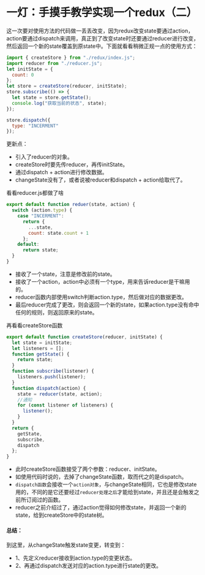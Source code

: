 # 一灯：手摸手教学实现一个redux（二）
这一次要对使用方法的代码做一丢丢改变，因为redux改变state要通过action，action要通过dispatch来调用，真正到了改变state时还要通过reducer进行改变，然后返回一个新的state覆盖到原state中。下面就看看稍微正规一点的使用方式：

```javascript
import { createStore } from "./redux/index.js";
import reducer from "./reducer.js";
let initState = {
  count: 0
};
let store = createStore(reducer, initState);
store.subscribe(() => {
  let state = store.getState();
  console.log("获取当前的状态", state);
});

store.dispatch({
  type: "INCERMENT"
});
```

更新点：
- 引入了reducer的对象。
- createStore时要先传reducer，再传initState。
- 通过dispatch + action进行修改数据。
- changeState没有了，或者说被reducer和dispatch + action给取代了。

看看reducer.js都做了啥
```javascript
export default function reduer(state, action) {
  switch (action.type) {
    case "INCERMENT":
      return {
        ...state,
        count: state.count + 1
      };
    default:
      return state;
  }
}
```

- 接收了一个state，注意是修改前的state。
- 接收了一个action，action中必须有一个type，用来告诉reducer是干嘛用的。
- reducer函数内部使用switch判断action.type，然后做对应的数据更改。
- 最后reducer完成了更改，则会返回一个新的state，如果action.type没有命中任何的规则，则返回原来的state。

再看看createStore函数
```javascript
export default function createStore(reducer, initState) {
  let state = initState;
  let listeners = [];
  function getState() {
    return state;
  }
  function subscribe(listener) {
    listeners.push(listener);
  }
  function dispatch(action) {
    state = reducer(state, action);
    //通知
    for (const listener of listeners) {
      listener();
    }
  }
  return {
    getState,
    subscribe,
    dispatch
  };
}

```

- 此时createStore函数接受了两个参数：reducer、initState。
- 如使用代码时说的，去掉了changeState函数，取而代之的是dispatch。
- `dispatch函数`会接收一个`action对象`，与changeState相同，它也是修改state用的，不同的是它还要经过`reducer处理之后`才能给到state，并且还是会触发之前所订阅过的函数。
- reducer之前介绍过了，通过action觉得如何修改state，并返回一个新的state，给到createStore中的state树。

#### 总结：
到这里，从changeState触发state变更，转变到：
- 1、先定义reducer接收到action.type的变更状态。
- 2、再通过dispatch发送对应的action.type进行state的更改。